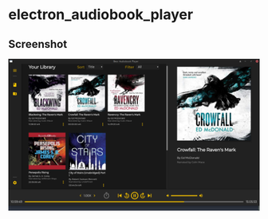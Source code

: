 # electron_audiobook_player

## Screenshot
![Screenshot of application](./bear_audiobook_player.png)
